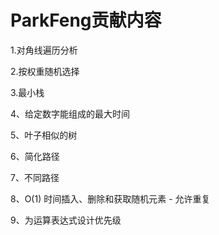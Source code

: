 # ParkFeng贡献内容



1.对角线遍历分析

2.按权重随机选择

3.最小栈

4、给定数字能组成的最大时间

5、叶子相似的树

6、简化路径

7、不同路径

8、O(1) 时间插入、删除和获取随机元素 - 允许重复

9、为运算表达式设计优先级